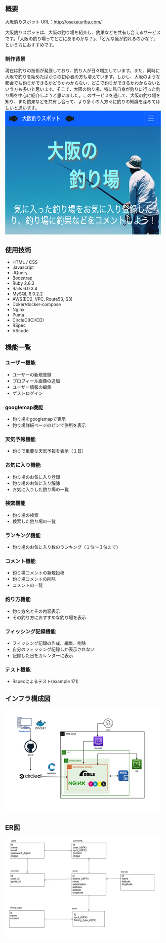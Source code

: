 
<h2>概要</h2>

大阪釣りスポット
URL：http://osakaturiba.com/

大阪釣りスポットは、大阪の釣り場を紹介し、釣果などを共有し合えるサービスです。「大阪の釣り場ってどこにあるのかな？」、「どんな魚が釣れるのかな？」という方におすすめです。

<h3>制作背景</h3>
現在は釣りの技術が発展しており、釣り人が日々増加しています。また、同時に大阪で釣りを始めたばかりの初心者の方も増えています。しかし、大阪のような都会でも釣りができるかどうかわからない、どこで釣りができるかわからないという方も多いと思います。そこで、大阪の釣り場、特に私自身が釣りに行った釣り場を中心に紹介しようと思いました。このサービスを通して、大阪の釣り場を知り、また釣果などを共有し合って、より多くの人方々に釣りの知識を深めてほしいと思います。

<img height="400" src="public/osaka.png">

<h2>使用技術</h2>

* HTML / CSS
* Javascript
* JQuery
* Bootstrap
* Ruby 2.6.3
* Rails 6.0.3.4
* MySQL 8.0.2.2
* AWS(EC2, VPC, Route53, S3)
* Doker/docker-compose
* Nginx
* Puma
* CircleCI(CI/CD)
* RSpec
* VScode

<h2>機能一覧</h2>

<h3>ユーザー機能</h3>

* ユーザーの新規登録
* プロフィール画像の追加
* ユーザー情報の編集
* ゲストログイン

<h3>googlemap機能</h3>

* 釣り場をgooglemapで表示
* 釣り場詳細ページのピンで住所を表示

<h3>天気予報機能</h3>

* 釣りで重要な天気予報を表示（１日）

<h3>お気に入り機能</h3>

* 釣り場のお気に入り登録
* 釣り場のお気に入り解除
* お気に入りした釣り場の一覧

<h3>検索機能</h3>

* 釣り場の検索
* 検索した釣り場の一覧

<h3>ランキング機能</h3>

* 釣り場のお気に入り数のランキング（１位〜３位まで）

<h3>コメント機能</h3>

* 釣り場コメントの新規投稿
* 釣り場コメントの削除
* コメントの一覧

<h3>釣り方機能</h3>

* 釣り方名とその内容表示
* その釣り方におすすめな釣り場を表示

<h3>フィッシング記録機能</h3>
 
* フィッシング記録の作成、編集、削除
* 自分のフィッシング記録しか表示されない
* 記録した日をカレンダーに表示

<h3>テスト機能</h3>

+ Rspecによるテスト(example 171)

<h2>インフラ構成図</h2>

<img src="public/infra.png">

<h2>ER図</h2>

<img src="public/ER.png">
